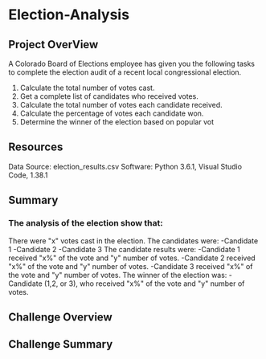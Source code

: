 # Election-Analysis

## Project OverView
A Colorado Board of Elections employee has given you the following tasks to complete the election audit of a recent local congressional election.

1. Calculate the total number of votes cast.
2. Get a complete list of candidates who received votes.
3. Calculate the total number of votes each candidate received.
4. Calculate the percentage of votes each candidate won.
5. Determine the winner of the election based on popular vot



## Resources
Data Source: election_results.csv
Software: Python 3.6.1, Visual Studio Code, 1.38.1


## Summary
### The analysis of the election show that:

There were "x" votes cast in the election.
The candidates were:
-Candidate 1
-Candidate 2
-Candidate 3
The candidate results were:
-Candidate 1 received "x%" of the vote and "y" number of votes.
-Candidate 2 received "x%" of the vote and "y" number of votes.
-Candidate 3 received "x%" of the vote and "y" number of votes.
The winner of the election was:
-Candidate (1,2, or 3), who received "x%" of the vote and "y" number of votes.

## Challenge Overview


## Challenge Summary
